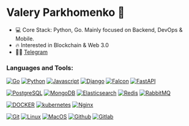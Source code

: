 # Valery Parkhomenko 👋
- 💻 Core Stack: Python, Go. Mainly focused on Backend, DevOps & Mobile.
- 🔥 Interested in Blockchain & Web 3.0
- 👨‍💻 [Telegram](https://t.me/ValeryParkhomenko)

### Languages and Tools:

[![Go](https://img.shields.io/badge/-GoLang-grey.svg?style=for-the-badge&logo=Go)](#)
[![Python](https://img.shields.io/badge/-Python-grey?style=for-the-badge&logo=Python)](#)
[![Javascript](https://img.shields.io/badge/-JavaScript-grey?style=for-the-badge&logo=JavaScript&logoColor=E9D54D)](#)
[![Django](https://img.shields.io/badge/-Django-grey?style=for-the-badge&logo=Django)](#)
[![Falcon](https://img.shields.io/badge/-Falcon-grey.svg?style=for-the-badge&logo=Falcon)](#)
[![FastAPI](https://img.shields.io/badge/-FastAPI-grey.svg?style=for-the-badge&logo=FastAPI)](#)

[![PostgreSQL](https://img.shields.io/badge/-PostgreSQL-grey?style=for-the-badge&logo=PostgreSQL&logoColor=6296CC)](#)
[![MongoDB](https://img.shields.io/badge/-MongoDB-grey.svg?style=for-the-badge&logo=mongodb)](#)
[![Elasticsearch](https://img.shields.io/badge/-Elasticsearch-grey.svg?style=for-the-badge&logo=Elasticsearch&logoColor=green)](#)
[![Redis](https://img.shields.io/badge/-Redis-grey.svg?style=for-the-badge&logo=REDIS)](#)
[![RabbitMQ](https://img.shields.io/badge/-RabbitMQ-grey.svg?style=for-the-badge&logo=RabbitMQ)](#)

[![DOCKER](https://img.shields.io/badge/-Docker-grey?style=for-the-badge&logo=Docker)](#)
[![kubernetes](https://img.shields.io/badge/-kubernetes-grey?style=for-the-badge&logo=kubernetes)](#)
[![Nginx](https://img.shields.io/badge/-Nginx-grey.svg?style=for-the-badge&logo=Nginx)](#)

[![Git](https://img.shields.io/badge/-Git-grey.svg?style=for-the-badge&logo=Git)](#)
[![Linux](https://img.shields.io/badge/-Linux-grey.svg?style=for-the-badge&logo=Linux)](#)
[![MacOS](https://img.shields.io/badge/MacOS-grey.svg?style=for-the-badge&logo=Macos)](#)
[![Github](https://img.shields.io/badge/-Github-grey.svg?style=for-the-badge&logo=Github)](#)
[![Gitlab](https://img.shields.io/badge/-Gitlab-grey.svg?style=for-the-badge&logo=Gitlab)](#)
